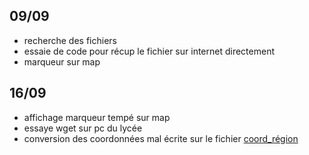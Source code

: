 ## 09/09

- recherche des fichiers 
- essaie de code pour récup le fichier sur internet directement
- marqueur sur map

## 16/09

- affichage marqueur tempé sur map
- essaye wget sur pc du lycée
- conversion des coordonnées mal écrite sur le fichier [coord_région](https://github.com/NSImoulin2023/Projet_1_Axel_Maxime_Enzo/blob/main/region_coord.csv)
